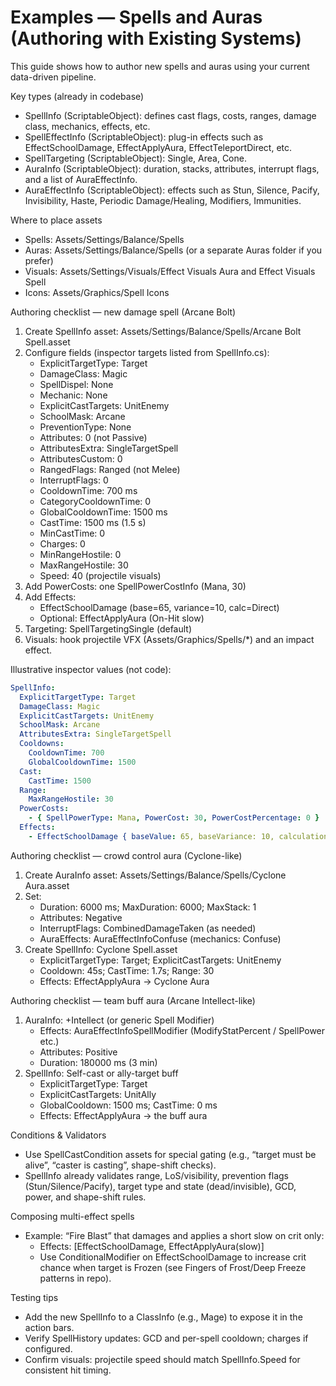 # Examples — Spells and Auras (Authoring with Existing Systems)

This guide shows how to author new spells and auras using your current data-driven pipeline.

Key types (already in codebase)
- SpellInfo (ScriptableObject): defines cast flags, costs, ranges, damage class, mechanics, effects, etc.
- SpellEffectInfo (ScriptableObject): plug-in effects such as EffectSchoolDamage, EffectApplyAura, EffectTeleportDirect, etc.
- SpellTargeting (ScriptableObject): Single, Area, Cone.
- AuraInfo (ScriptableObject): duration, stacks, attributes, interrupt flags, and a list of AuraEffectInfo.
- AuraEffectInfo (ScriptableObject): effects such as Stun, Silence, Pacify, Invisibility, Haste, Periodic Damage/Healing, Modifiers, Immunities.

Where to place assets
- Spells: Assets/Settings/Balance/Spells
- Auras:  Assets/Settings/Balance/Spells (or a separate Auras folder if you prefer)
- Visuals: Assets/Settings/Visuals/Effect Visuals Aura and Effect Visuals Spell
- Icons:   Assets/Graphics/Spell Icons

Authoring checklist — new damage spell (Arcane Bolt)
1) Create SpellInfo asset: Assets/Settings/Balance/Spells/Arcane Bolt Spell.asset
2) Configure fields (inspector targets listed from SpellInfo.cs):
   - ExplicitTargetType: Target
   - DamageClass: Magic
   - SpellDispel: None
   - Mechanic: None
   - ExplicitCastTargets: UnitEnemy
   - SchoolMask: Arcane
   - PreventionType: None
   - Attributes: 0 (not Passive)
   - AttributesExtra: SingleTargetSpell
   - AttributesCustom: 0
   - RangedFlags: Ranged (not Melee)
   - InterruptFlags: 0
   - CooldownTime: 700 ms
   - CategoryCooldownTime: 0
   - GlobalCooldownTime: 1500 ms
   - CastTime: 1500 ms (1.5 s)
   - MinCastTime: 0
   - Charges: 0
   - MinRangeHostile: 0
   - MaxRangeHostile: 30
   - Speed: 40 (projectile visuals)
3) Add PowerCosts: one SpellPowerCostInfo (Mana, 30)
4) Add Effects:
   - EffectSchoolDamage (base=65, variance=10, calc=Direct)
   - Optional: EffectApplyAura (On-Hit slow)
5) Targeting: SpellTargetingSingle (default)
6) Visuals: hook projectile VFX (Assets/Graphics/Spells/*) and an impact effect.

Illustrative inspector values (not code):
```yaml path=null start=null
SpellInfo:
  ExplicitTargetType: Target
  DamageClass: Magic
  ExplicitCastTargets: UnitEnemy
  SchoolMask: Arcane
  AttributesExtra: SingleTargetSpell
  Cooldowns:
    CooldownTime: 700
    GlobalCooldownTime: 1500
  Cast:
    CastTime: 1500
  Range:
    MaxRangeHostile: 30
  PowerCosts:
    - { SpellPowerType: Mana, PowerCost: 30, PowerCostPercentage: 0 }
  Effects:
    - EffectSchoolDamage { baseValue: 65, baseVariance: 10, calculationType: Direct }
```

Authoring checklist — crowd control aura (Cyclone-like)
1) Create AuraInfo asset: Assets/Settings/Balance/Spells/Cyclone Aura.asset
2) Set:
   - Duration: 6000 ms; MaxDuration: 6000; MaxStack: 1
   - Attributes: Negative
   - InterruptFlags: CombinedDamageTaken (as needed)
   - AuraEffects: AuraEffectInfoConfuse (mechanics: Confuse)
3) Create SpellInfo: Cyclone Spell.asset
   - ExplicitTargetType: Target; ExplicitCastTargets: UnitEnemy
   - Cooldown: 45s; CastTime: 1.7s; Range: 30
   - Effects: EffectApplyAura → Cyclone Aura

Authoring checklist — team buff aura (Arcane Intellect-like)
1) AuraInfo: +Intellect (or generic Spell Modifier)
   - Effects: AuraEffectInfoSpellModifier (ModifyStatPercent / SpellPower etc.)
   - Attributes: Positive
   - Duration: 180000 ms (3 min)
2) SpellInfo: Self-cast or ally-target buff
   - ExplicitTargetType: Target
   - ExplicitCastTargets: UnitAlly
   - GlobalCooldown: 1500 ms; CastTime: 0 ms
   - Effects: EffectApplyAura → the buff aura

Conditions & Validators
- Use SpellCastCondition assets for special gating (e.g., “target must be alive”, “caster is casting”, shape-shift checks).
- SpellInfo already validates range, LoS/visibility, prevention flags (Stun/Silence/Pacify), target type and state (dead/invisible), GCD, power, and shape-shift rules.

Composing multi-effect spells
- Example: “Fire Blast” that damages and applies a short slow on crit only:
  - Effects: [EffectSchoolDamage, EffectApplyAura(slow)]
  - Use ConditionalModifier on EffectSchoolDamage to increase crit chance when target is Frozen (see Fingers of Frost/Deep Freeze patterns in repo).

Testing tips
- Add the new SpellInfo to a ClassInfo (e.g., Mage) to expose it in the action bars.
- Verify SpellHistory updates: GCD and per-spell cooldown; charges if configured.
- Confirm visuals: projectile speed should match SpellInfo.Speed for consistent hit timing.
